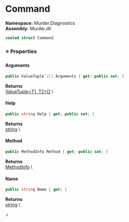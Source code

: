 # Command

**Namespace:** Murder.Diagnostics \
**Assembly:** Murder.dll

```csharp
sealed struct Command
```

### ⭐ Properties
#### Arguments
```csharp
public ValueTuple`2[] Arguments { get; public set; }
```

**Returns** \
[ValueTuple\<T1, T2\>[]](https://learn.microsoft.com/en-us/dotnet/api/System.ValueTuple-2?view=net-7.0) \
#### Help
```csharp
public string Help { get; public set; }
```

**Returns** \
[string](https://learn.microsoft.com/en-us/dotnet/api/System.String?view=net-7.0) \
#### Method
```csharp
public MethodInfo Method { get; public set; }
```

**Returns** \
[MethodInfo](https://learn.microsoft.com/en-us/dotnet/api/System.Reflection.MethodInfo?view=net-7.0) \
#### Name
```csharp
public string Name { get; }
```

**Returns** \
[string](https://learn.microsoft.com/en-us/dotnet/api/System.String?view=net-7.0) \


⚡